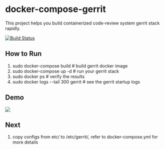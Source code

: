 # docker-compose-gerrit
This project helps you build containerized code-review system gerrit stack rapidly.

[![Build Status](https://travis-ci.org/hswayne77/docker-compose-gerrit.svg?branch=master)](https://travis-ci.org/hswayne77/docker-compose-gerrit)

## How to Run
1. sudo docker-compose build # build gerrit docker image
2. sudo docker-compose up -d # run your gerrit stack
3. sudo docker ps # verify the results
4. sudo docker logs --tail 300 gerrit # see the gerrit startup logs

## Demo
![](https://github.com/hswayne77/docker-gerrit/blob/master/demo-screnshot.png)

## Next
1. copy configs from etc/ to /etc/gerrit/, refer to docker-compose.yml for more details

